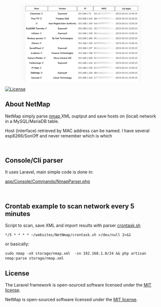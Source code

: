 <p align="center"><a href="documentation/HostsTable.png" target="_blank"><img src="documentation/HostsTable.png" width="400"></a></p>


<a href="https://packagist.org/packages/laravel/framework"><img src="https://img.shields.io/packagist/l/laravel/framework" alt="License"></a>
</p>

## About NetMap

NetMap simply parse [ nmap ](https://nmap.org/) XML ouptput and save hosts on (local) network in a MySQL/MariaDB table.

<p>Host (interface) retrieved by MAC address can be named. I have several esp8266/SonOff and never remember which is which</p>

<p>&nbsp;</p>

## Console/Cli parser

It uses Laravel, main simple code is done in:

[app/Console/Commands/NmapParser.php](app/Console/Commands/NmapParser.php)

<p>&nbsp;</p>

## Crontab example to scan network every 5 minutes

Script to scan, save XML and import results with parser [crontask.sh](crontask.sh)

```
*/5 * * * * ~/websites/NetNmap/crontask.sh >/dev/null 2>&1
```


or basically:
```
sudo nmap -oX storage/nmap.xml  -sn 192.168.1.0/24 && php artisan nmap:parse storage/nmap.xml
```

## License

The Laravel framework is open-sourced software licensed under the [MIT license](https://opensource.org/licenses/MIT).

NetMap is open-sourced software licensed under the [MIT license](https://opensource.org/licenses/MIT).

